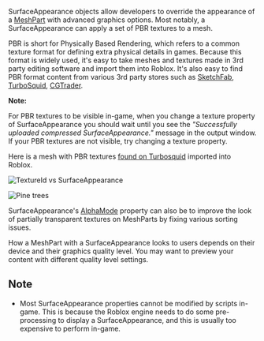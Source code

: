 SurfaceAppearance objects allow developers to override the appearance of a [MeshPart](https://developer.roblox.com/en-us/api-reference/class/MeshPart) with advanced graphics options. Most notably, a SurfaceAppearance can apply a set of PBR textures to a mesh.

PBR is short for Physically Based Rendering, which refers to a common texture format for defining extra physical details in games. Because this format is widely used, it's easy to take meshes and textures made in 3rd party editing software and import them into Roblox. It's also easy to find PBR format content from various 3rd party stores such as [SketchFab](https://sketchfab.com/search?q=pbr%20object&sort_by=-relevance&type=models), [TurboSquid](https://www.turbosquid.com/Search/3D-Models/free/pbr), [CGTrader](http://cgtrader.com/pbr-3d-models?polygons=lt_5k).

**Note:**

For PBR textures to be visible in-game, when you change a texture property of SurfaceAppearance you should wait until you see the _"Successfully uploaded compressed SurfaceAppearance."_ message in the output window. If your PBR textures are not visible, try changing a texture property.

Here is a mesh with PBR textures [found on Turbosquid](https://www.turbosquid.com/3d-models/3d-model-fantasy-sword---ready/1119210) imported into Roblox.

![TextureId vs SurfaceAppearance](https://developer.roblox.com/assets/bltd50936403ef1c135/meshpart-vs-sa.png)

![Pine trees](https://developer.roblox.com/assets/bltab4ab6ba1c003d12/pinetrees.png)

SurfaceAppearance's [AlphaMode](https://developer.roblox.com/en-us/api-reference/property/SurfaceAppearance/AlphaMode) property can also be to improve the look of partially transparent textures on MeshParts by fixing various sorting issues.

How a MeshPart with a SurfaceAppearance looks to users depends on their device and their graphics quality level. You may want to preview your content with different quality level settings.

Note
----

*   Most SurfaceAppearance properties cannot be modified by scripts in-game. This is because the Roblox engine needs to do some pre-processing to display a SurfaceAppearance, and this is usually too expensive to perform in-game.